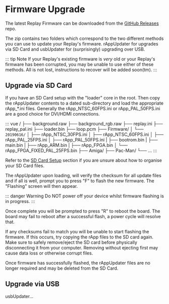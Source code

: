 # Firmware Upgrade

The latest Replay Firmware can be downloaded from the
[GitHub Releases](https://github.com/FPGAArcade/replay_release/tree/master/firmware/replay1)
repo.

The zip contains two folders which correspond to the two different methods you
can use to update your Replay's firmware. rAppUpdater for upgrades via SD Card
and usbUpdater for (surprisingly) upgrading over USB.

::: tip Note
If your Replay's existing firmware is _very_ old or your Replay's firmware
has been corrupted, you may be unable to use either of these methods. All is not
lost, instructions to recover will be added soon(tm).
:::

## Upgrade via SD Card

If you have an SD Card setup with the "loader" core in the root. Then
copy the rAppUpdater contents to a dated sub-directory and load the appropriate
rApp_*.ini files. Generally the rApp_NTSC_60FPS.ini or rApp_PAL_50FPS.ini are
a good choice for DVI/HDMI connections.

::: vue
/
├── background.raw
├── background_rgb.raw
├── replay.ini
├── replay_pal.ini
├── loader.bin
├── loop.pcm
├── Firmware/
│   └── `20190616/`
│       ├── rApp_NTSC_30FPS.ini
│       ├── rApp_NTSC_60FPS.ini
│       ├── rApp_PAL_25FPS.ini
│       ├── rApp_PAL_50FPS.ini
|       ├── bootrom.bin
|       ├── main.bin
|       ├── rApp_ARM.bin
|       ├── rApp_FPGA.bin
│       └── rApp_FPGA_FIXED_PAL_25FPS.bin
├── Amiga/
├── Pac-Man/
└── ...
:::

Refer to the [SD Card Setup](sd-setup) section if you are unsure about how to
organise your SD Card files.

The rAppUpdater upon loading, will verify the checksum for all update files and
if all is well, prompt you to press "F" to flash the new firmware. The "Flashing"
screen will then appear.

::: danger Warning
Do NOT power off your device whilst firmware flashing is in progress.
:::

Once complete you will be prompted to press "R" to reboot the board. The board
may fail to reboot after a successful flash, a power cycle will resolve that.

If any checksums fail to match you will be unable to start flashing the
firmware. If this occurs, try copying the rApp files to the SD card again. Make
sure to safely remove/eject the SD card before physically disconnecting it from
your computer. Removing without ejecting first may cause data loss or otherwise
corrupt files.

Once firmware has successfully flashed, the rAppUpdater files are no longer
required and may be deleted from the SD Card.

## Upgrade via USB

usbUpdater...
